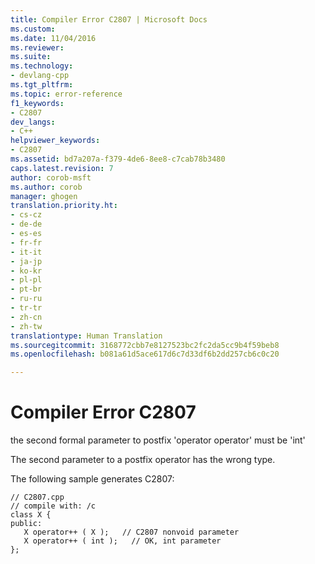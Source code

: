 ```yaml
---
title: Compiler Error C2807 | Microsoft Docs
ms.custom: 
ms.date: 11/04/2016
ms.reviewer: 
ms.suite: 
ms.technology:
- devlang-cpp
ms.tgt_pltfrm: 
ms.topic: error-reference
f1_keywords:
- C2807
dev_langs:
- C++
helpviewer_keywords:
- C2807
ms.assetid: bd7a207a-f379-4de6-8ee8-c7cab78b3480
caps.latest.revision: 7
author: corob-msft
ms.author: corob
manager: ghogen
translation.priority.ht:
- cs-cz
- de-de
- es-es
- fr-fr
- it-it
- ja-jp
- ko-kr
- pl-pl
- pt-br
- ru-ru
- tr-tr
- zh-cn
- zh-tw
translationtype: Human Translation
ms.sourcegitcommit: 3168772cbb7e8127523bc2fc2da5cc9b4f59beb8
ms.openlocfilehash: b081a61d5ace617d6c7d33df6b2dd257cb6c0c20

---
```

# Compiler Error C2807
the second formal parameter to postfix 'operator operator' must be 'int'  
  
 The second parameter to a postfix operator has the wrong type.  
  
 The following sample generates C2807:  
  
```  
// C2807.cpp  
// compile with: /c  
class X {  
public:  
   X operator++ ( X );   // C2807 nonvoid parameter  
   X operator++ ( int );   // OK, int parameter  
};  
```


<!--HONumber=Jan17_HO2-->


